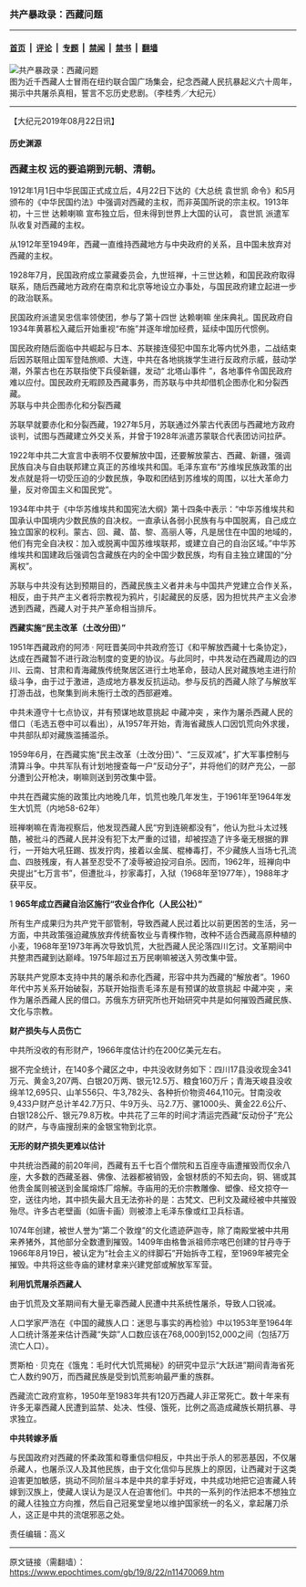 ### 共产暴政录：西藏问题

---

#### [首页](../../../..?n11470069) &nbsp;|&nbsp; [评论](../../../../../epoch-comment?n11470069) &nbsp;|&nbsp; [专题](../../../../../epoch-special?n11470069) &nbsp;|&nbsp; [禁闻](../../../../../epoch-news?n11470069) &nbsp;|&nbsp; [禁书](../../../../../books?n11470069) &nbsp;|&nbsp; [翻墙](https://github.com/gfw-breaker/nogfw/blob/master/README.md?n11470069)


<div><img alt="共产暴政录：西藏问题" class="attachment-djy_600_400 size-djy_600_400 wp-post-image" src="https://i.epochtimes.com/assets/uploads/2019/03/aa9fd2458e9c0079b6608085c099f5b5-600x400.jpg"/>
<div class="caption">
 图为近千西藏人士冒雨在纽约联合国广场集会，纪念西藏人民抗暴起义六十周年，揭示中共屠杀真相，誓言不忘历史悲剧。（李桂秀／大纪元）
</div></div><hr/><div class="post_content" id="artbody" itemprop="articleBody">
 <!-- article content begin -->
 <p>
  【大纪元2019年08月22日讯】
 </p>
 <h4>
  历史渊源
 </h4>
 <h3>
  <ok href="https://www.epochtimes.com/gb/tag/%E8%A5%BF%E8%97%8F%E4%B8%BB%E6%9D%83.html">
   西藏主权
  </ok>
  远的要追朔到元朝、清朝。
 </h3>
 <p>
  1912年1月1日中华民国正式成立后，4月22日下达的《大总统
  <ok href="https://www.epochtimes.com/gb/tag/%E8%A2%81%E4%B8%96%E5%87%AF.html">
   袁世凯
  </ok>
  命令》和5月颁布的《中华民国约法》中强调对西藏的主权，而非英国所说的宗主权。1913年初，十三世
  <ok href="https://www.epochtimes.com/gb/tag/%E8%BE%BE%E8%B5%96%E5%96%87%E5%98%9B.html">
   达赖喇嘛
  </ok>
  宣布独立后，但未得到世界上大国的认可，
  <ok href="https://www.epochtimes.com/gb/tag/%E8%A2%81%E4%B8%96%E5%87%AF.html">
   袁世凯
  </ok>
  派遣军队收复对西藏的主权。
 </p>
 <p>
  从1912年至1949年，西藏一直维持西藏地方与中央政府的关系，且中国未放弃对西藏的主权。
 </p>
 <p>
  1928年7月，民国政府成立蒙藏委员会，九世班禅，十三世达赖，和国民政府取得联系，随后西藏地方政府在南京和北京等地设立办事处，与国民政府建立起进一步的政治联系。
 </p>
 <p>
  民国政府派遣吴忠信率领使团，参与了第十四世
  <ok href="https://www.epochtimes.com/gb/tag/%E8%BE%BE%E8%B5%96%E5%96%87%E5%98%9B.html">
   达赖喇嘛
  </ok>
  坐床典礼。国民政府自1934年黄慕松入藏后开始重视“布施”并逐年增加经费，延续中国历代惯例。
 </p>
 <p>
  国民政府随后面临中共崛起与日本、苏联接连侵犯中国东北等内忧外患，二战结束后因苏联阻止国军登陆旅顺、大连，中共在各地挑拨学生进行反政府示威，鼓动学潮，外蒙古也在苏联指使下兵侵新疆，发动“
  <ok href="https://www.epochtimes.com/gb/tag/%E5%8C%97%E5%A1%94%E5%B1%B1%E4%BA%8B%E4%BB%B6.html">
   北塔山事件
  </ok>
  ”，各地事件令国民政府难以应付。国民政府无暇顾及西藏事务，而苏联与中共却借机企图赤化和分裂西藏。
  <br/>
  苏联与中共企图赤化和分裂西藏
 </p>
 <p>
  苏联早就要赤化和分裂西藏，1927年5月，苏联通过外蒙古代表团与西藏地方政府谈判，试图与西藏建立外交关系，并曾于1928年派遣苏蒙联合代表团访问拉萨。
 </p>
 <p>
  1922年中共二大宣言中表明不仅要解放中国，还要解放蒙古、西藏、新疆，强调民族自决与自由联邦建立真正的苏维埃共和国。毛泽东宣布“苏维埃民族政策的出发点就是将一切受压迫的少数民族，争取和团结到苏维埃的周围，以壮大革命力量，反对帝国主义和国民党”。
 </p>
 <p>
  1934年中共于《中华苏维埃共和国宪法大纲》第十四条中表示：“中华苏维埃共和国承认中国境内少数民族的自决权。一直承认各弱小民族有与中国脱离，自己成立独立国家的权利。蒙古、回、藏、苗、黎、高丽人等，凡是居住在中国的地域的，他们有完全自决权：加入或脱离中国苏维埃联邦，或建立自己的自治区域。”中华苏维埃共和国建政后强调包含藏族在内的全中国少数民族，均有自主独立建国的“分离权”。
 </p>
 <p>
  苏联与中共没有达到预期目的，西藏民族主义者并未与中国共产党建立合作关系，相反，由于共产主义者将宗教视为鸦片，引起藏民的反感，因为担忧共产主义会渗透到西藏，西藏人对于共产革命相当排斥。
 </p>
 <p>
  <strong>
   西藏实施“民主改革（土改分田）”
  </strong>
 </p>
 <p>
  1951年西藏政府的阿沛
  <span class="s1">
   ‧
  </span>
  阿旺晋美同中共政府签订《和平解放西藏十七条协定》，达成在西藏暂不进行政治制度的变更的协议。与此同时，中共发动在西藏周边的四川、云南、甘肃和青海藏族传统聚居区进行土地革命，鼓动人民对藏族地主进行阶级斗争，由于过于激进，造成地方暴发反抗运动。参与反抗的西藏人除了与解放军打游击战，也聚集到尚未施行土改的西部避难。
 </p>
 <p>
  中共未遵守十七点协议，并有预谋地故意挑起
  <ok href="https://www.epochtimes.com/gb/tag/%E4%B8%AD%E8%97%8F%E5%86%B2%E7%AA%81.html">
   中藏冲突
  </ok>
  ，来作为屠杀西藏人民的借口（毛选五卷中可以看出），从1957年开始，青海省藏族人口因饥荒向外求援，中共部队却对藏族滥捕滥杀。
 </p>
 <p>
  1959年6月，在西藏实施“民主改革（土改分田）”、“三反双减”，扩大军事控制与清算斗争。中共军队有计划地搜查每一户“反动分子”，并将他们的财产充公，一部分遭到公开枪决，喇嘛则送到劳改集中营。
 </p>
 <p>
  中共在西藏实施的政策比内地晚几年，饥荒也晚几年发生，于1961年至1964年发生大饥荒（内地58-62年）
 </p>
 <p>
  班禅喇嘛在青海视察后，他发现西藏人民“穷到连碗都没有”，他认为批斗太过残酷，被批斗的西藏人民并没有犯下太严重的过错，却被捏造了许多毫无根据的罪行，一开始大吼狂踢、拔发拧肉，接着以金属、棍棒毒打，不少藏族人当场七孔流血、四肢残废，有人甚至忍受不了凌辱被迫投河自杀。因而，1962年，班禅向中央提出“七万言书”，但遭批斗，抄家毒打，入狱（1968年至1977年），1988年才获平反。
 </p>
 <p>
  1
  <strong>
   965年成立西藏自治区施行“农业合作化（人民公社）”
  </strong>
 </p>
 <p>
  所有生产成果归为共产党干部管制，导致西藏人民过着比以前更困苦的生活，另一方面，中共政策强迫藏族放弃传统畜牧业与青稞作物，改种不适合西藏高原种植的小麦，1968年至1973年再次导致饥荒，大批西藏人民沦落四川乞讨。文革期间中共整肃西藏到达巅峰。1975年超过五万民喇嘛被送入劳改集中营。
 </p>
 <p>
  苏联共产党原本支持中共的屠杀和赤化西藏，形容中共为西藏的“解放者”。1960年代中苏关系开始破裂，苏联开始指责毛泽东是有预谋的故意挑起
  <ok href="https://www.epochtimes.com/gb/tag/%E4%B8%AD%E8%97%8F%E5%86%B2%E7%AA%81.html">
   中藏冲突
  </ok>
  ，来作为屠杀西藏人民的借口。苏俄东方研究所也开始研究中共是如何摧毁西藏民族、文化与宗教。
 </p>
 <p>
  <strong>
   财产损失与人员伤亡
  </strong>
 </p>
 <p>
  中共所没收的有形财产，1966年度估计约在200亿美元左右。
 </p>
 <p>
  据不完全统计，在140多个藏区之中，中共没收财务如下：四川17县没收现金341万元、黄金3,207两、白银20万两、银元12.5万、粮食160万斤；青海天峻县没收绵羊12,695只、山羊556只、牛3,782头、各种折价物资464,110元。甘南没收9,433户财产总计羊42.7万只、牛9万头、马2.7万、骡1000头、黄金22.6公斤、白银128公斤、银元79.8万枚。中共花了三年的时间才清运完西藏“反动份子”充公的财产，与寺庙搜刮来的金银宝物到北京。
 </p>
 <p>
  <strong>
   无形的财产损失更难以估计
  </strong>
 </p>
 <p>
  中共统治西藏的前20年间，西藏有五千七百个僧院和五百座寺庙遭摧毁而仅余八座，大多数的西藏圣器、佛像、法器都被销毁，金银材质的不知去向，铜、锡或其他贵金属则被送到金属熔炼厂熔解。寺庙用的无价宗教雕像、塑像、经文掠夺一空，送往内地，其中损失最大且无法弥补的是：古梵文、巴利文及藏经被中共摧毁殆尽。许多古老壁画（如唐卡画）则被漆上毛泽东像或红卫兵标语。
 </p>
 <p>
  1074年创建，被世人誉为“第二个敦煌”的文化遗迹萨迦寺，除了南殿堂被中共用来养猪外，其他部分全数遭到摧毁。1409年由格鲁派祖师宗喀巴创建的甘丹寺于1966年8月19日，被认定为“社会主义的绊脚石”开始拆寺工程，至1969年被完全摧毁。中共将这些寺庙的建材拿来兴建党部或解放军军营。
 </p>
 <p>
  <strong>
   利用饥荒屠杀西藏人
  </strong>
 </p>
 <p>
  由于饥荒及文革期间有大量无辜西藏人民遭中共系统性屠杀，导致人口锐减。
 </p>
 <p>
  人口学家严浩在《中国的藏族人口：迷思与事实的再检验》中以1953年至1964年人口统计落差来估计西藏“失踪”人口数应该在768,000到152,000之间（包括7万流亡人口）。
 </p>
 <p>
  贾斯柏
  <span class="s1">
   ‧
  </span>
  贝克在《饿鬼：毛时代大饥荒揭秘》的研究中显示“大跃进”期间青海省死亡人数约90万，而西藏民族是受到饥荒影响最严重的族群。
 </p>
 <p>
  西藏流亡政府宣称，1950年至1983年共有120万西藏人非正常死亡。数十年来有许多无辜西藏人民遭到监禁、处决、性侵、饿死，比例之高造成藏族长期抗暴、寻求独立。
 </p>
 <p>
  <strong>
   中共转嫁矛盾
  </strong>
 </p>
 <p>
  与民国政府对西藏的怀柔政策和尊重信仰相反，中共出于杀人的邪恶基因，不仅屠杀藏人，也屠杀汉人及其他民族，由于文化信仰与民族上的原因，让西藏对于这类迫害更加敏感，挑动不同阶层斗本是中共的拿手好戏，中共成功地把它迫害藏人转嫁到汉族上，使藏人误认为是汉人在迫害他们。中共的一系列的作法把本不想独立的藏人往独立方向推，然后自己冠冕堂皇地以维护国家统一的名义，拿起屠刀杀人，这正是中共的流氓邪恶之处。
 </p>
 <p>
  责任编辑：高义
 </p>
 <!-- article content end -->
 <div id="below_article_ad">
 </div>
</div>


---

原文链接（需翻墙）：https://www.epochtimes.com/gb/19/8/22/n11470069.htm